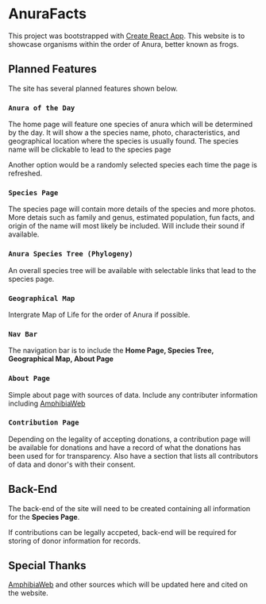# AnuraFacts

This project was bootstrapped with [Create React App](https://github.com/facebook/create-react-app). This website is to showcase organisms within the order of Anura, better known as frogs. 

## Planned Features

The site has several planned features shown below.

### `Anura of the Day`

The home page will feature one species of anura which will be determined by the day. It will show a the species name, photo, characteristics, and geographical location where the species is usually found. The species name will be clickable to lead to the species page

Another option would be a randomly selected species each time the page is refreshed.

### `Species Page`

The species page will contain more details of the species and more photos. More detais such as family and genus, estimated population, fun facts, and origin of the name will most likely be included. Will include their sound if available.

### `Anura Species Tree (Phylogeny)`

An overall species tree will be available with selectable links that lead to the species page.

### `Geographical Map`

Intergrate Map of Life for the order of Anura if possible.

### `Nav Bar`

The navigation bar is to include the **Home Page, Species Tree, Geographical Map, About Page** 

### `About Page`

Simple about page with sources of data. Include any contributer information including [AmphibiaWeb](amphibiaweb.org)

### `Contribution Page`

Depending on the legality of accepting donations, a contribution page will be available for donations and have a record of what the donations has been used for for transparency. Also have a section that lists all contributors of data and donor's with their consent.

## Back-End

The back-end of the site will need to be created containing all information for the **Species Page**. 

If contributions can be legally accpeted, back-end will be required for storing of donor information for records.

## Special Thanks

[AmphibiaWeb](http://amphibiaweb.org) and other sources which will be updated here and cited on the website.
